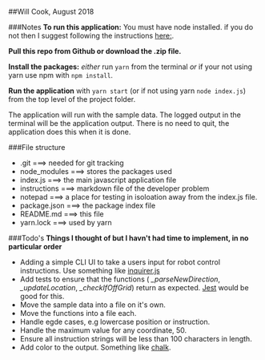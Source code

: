 ##Will Cook, August 2018

###Notes
**To run this application:**
You must have node installed. if you do not then I suggest following the instructions [here:](https://github.com/creationix/nvm).

**Pull this repo from Github or download the .zip file.**

**Install the packages:**
*either* 
run `yarn` from the terminal *or* if your not using yarn use npm with `npm install`.

**Run the application** with `yarn start` (or if not using yarn `node index.js`) from the top level of the project folder.

The application will run with the sample data. The logged output in the terminal will be the application output. There is no need to quit, the application does this when it is done.

###File structure

- .git ===> needed for git tracking
- node_modules ===> stores the packages used
- index.js ===> the main javascript application file
- instructions ===> markdown file of the developer problem
- notepad ===> a place for testing in isoloation away from the index.js file.
- package.json ===> the package index file
- README.md ===> this file
- yarn.lock ===> used by yarn

###Todo's
**Things I thought of but I havn't had time to implement, in no particular order**

- Adding a simple CLI UI to take a users input for robot control instructions. Use something like [inquirer.js](https://github.com/SBoudrias/Inquirer.js/)
- Add tests to ensure that the functions ( *_parseNewDirection*, *_updateLocation*, *_checkIfOffGrid*) return as expected. [Jest](https://jestjs.io) would be good for this.
- Move the sample data into a file on it's own.
- Move the functions into a file each.
- Handle egde cases, e.g lowercase position or instruction.
- Handle the maximum value for any coordinate, 50.
- Ensure all instruction strings will be less than 100 characters in length.
- Add color to the output. Something like [chalk](https://github.com/chalk/chalk).

